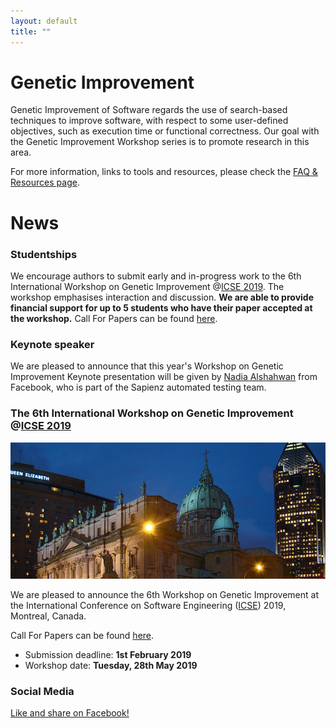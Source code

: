 ```yaml
---
layout: default
title: "" 
---
```


# Genetic Improvement

Genetic Improvement of Software regards the use of search-based techniques to improve software, with respect to some user-defined objectives, such as execution time or functional correctness. Our goal with the Genetic Improvement Workshop series is to promote research in this area. 

For more information, links to tools and resources, please check the [FAQ & Resources page](./faq.html).

# News

### **Studentships**

We encourage authors to submit early and in-progress work to the 6th International Workshop on Genetic Improvement  @[ICSE 2019](http://2019.icse-conferences.org). The workshop emphasises interaction and discussion. **We are able to provide financial support for up to 5 students who have their paper accepted at the workshop.** Call For Papers can be found [here](http://geneticimprovementofsoftware.com/cfp.html).

### **Keynote speaker**

We are pleased to announce that this year's Workshop on Genetic Improvement Keynote presentation will be given by [Nadia Alshahwan](http://geneticimprovementofsoftware.com/keynote.html) from Facebook, who is part of the Sapienz automated testing team.

### **The 6th International Workshop on Genetic Improvement @[ICSE 2019](http://2019.icse-conferences.org)**

![](./misc_images/icse2019.jpg)

We are pleased to announce the 6th Workshop on Genetic Improvement at the International Conference on Software Engineering ([ICSE](https://conf.researchr.org/home/icse-2019)) 2019, Montreal, Canada.

Call For Papers can be found [here](http://geneticimprovementofsoftware.com/cfp.html).

* Submission deadline: **1st February 2019**
* Workshop date: **Tuesday, 28th May 2019**

### **Social Media**

[Like and share on Facebook!](https://www.facebook.com/groups/softengcom/permalink/10161087425460184/)

